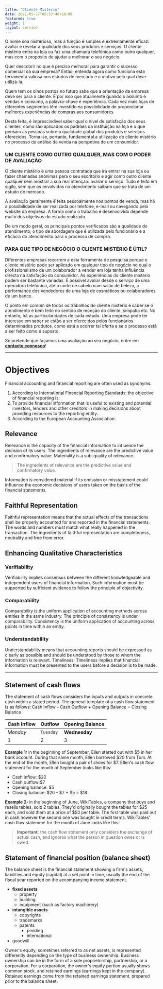 ```yaml
---
title: "Cliente Mistério"
date: 2021-05-27T00:33:46+10:00
featured: true
weight: 1
layout: service
---
```

O nome soa misterioso, mas a função é simples e extremamente eficaz: avaliar e revelar a qualidade dos seus produtos e serviços. O cliente mistério entra na loja ou faz uma chamada telefónica como outro qualquer, mas com o propósito de ajudar a melhorar o seu negócio.

Quer descobrir no que é preciso melhorar para garantir o sucesso comercial da sua empresa? Então, entenda agora como funciona esta ferramenta valiosa nos estudos de mercado e o motivo pelo qual deve utilizá-la.

Quem tem os olhos postos no futuro sabe que a orientação da empresa deve ser para o cliente. É por isso que atualmente quando o assunto é vendas e consumo, a palavra-chave é experiência. Cada vez mais lojas de diferentes segmentos têm investido na possibilidade de proporcionar melhores experiências de compras aos consumidores.

Desta feita, é imprescindível saber qual o nível de satisfação dos seus clientes, como são aplicados os padrões da instituição na loja e o que pensam as pessoas sobre a qualidade global dos produtos e serviços oferecidos. Torna-se, portanto, fundamental a utilização do cliente mistério no processo de análise da venda na perspetiva de um consumidor.

### UM CLIENTE COMO OUTRO QUALQUER, MAS COM O PODER DE AVALIAÇÃO

O cliente mistério é uma pessoa contratada que irá entrar na sua loja ou fazer chamadas anónimas para o seu escritório e agir como outro cliente qualquer sem mostrar a sua real intenção: avaliar o serviço. Tudo é feito em sigilo, sem que os envolvidos no atendimento saibam que se trata de um estudo de mercado.

A avaliação geralmente é feita pessoalmente nos pontos de venda, mas há a possibilidade de ser realizada por telefone, e-mail ou navegando pelo website da empresa. A forma como o trabalho é desenvolvido depende muito dos objetivos do estudo realizado.

De um modo geral, os principais pontos verificados são a qualidade do atendimento, o tipo de abordagem que é utilizada pelo funcionário e a eficácia do atendimento para o processo de compra.

### PARA QUE TIPO DE NEGÓCIO O CLIENTE MISTÉRIO É ÚTIL?

Diferentes empresas recorrem a esta ferramenta de pesquisa porque o cliente mistério pode ser aplicado em qualquer tipo de negócio no qual o profissionalismo de um colaborador a vender em loja tenha influência directa na satisfação do consumidor. As experiências do cliente mistério podem ser bastante variadas. É possível avaliar desde o serviço de uma operadora telefónica, até o corte de cabelo num salão de beleza, a performance dos vendedores de uma loja de cosméticos ou colaboradores de um banco.

O ponto em comum de todos os trabalhos do cliente mistério é saber se o atendimento é bem feito no sentido de receção do cliente, simpatia etc. No entanto, há as particularidades de cada estudo. Uma empresa pode ter interesse em saber se estão a ser oferecidos pelos funcionários determinados produtos, como está a ocorrer tal oferta e se o processo está a ser feito como é suposto.

Se pretende que façamos uma avaliação ao seu negócio, entre em [**contacto connosco**](https://rknoxpt.github.io/jekyll-serif-theme/contactos "Contacte-nos")!

____

# Objectives 

Financial accounting and financial reporting are often used as synonyms.

1. According to International Financial Reporting Standards: the objective of financial reporting is:
2. To provide financial information that is useful to existing and potential investors, lenders and other creditors in making decisions about providing resources to the reporting entity.
3. According to the European Accounting Association:

## Relevance

Relevance is the capacity of the financial information to influence the decision of its users. The ingredients of relevance are the predictive value and confirmatory value. Materiality is a sub-quality of relevance. 

> The ingredients of relevance are the predictive value and confirmatory value. 

Information is considered material if its omission or misstatement could influence the economic decisions of users taken on the basis of the financial statements.

## Faithful Representation

Faithful representation means that the actual effects of the transactions shall be properly accounted for and reported in the financial statements. The words and numbers must match what really happened in the transaction. The ingredients of faithful representation are completeness, neutrality and free from error.

## Enhancing Qualitative Characteristics

### Verifiability
Verifiability implies consensus between the different knowledgeable and independent users of financial information. Such information must be supported by sufficient evidence to follow the principle of objectivity.

### Comparability
Comparability is the uniform application of accounting methods across entities in the same industry. The principle of consistency is under comparability. Consistency is the uniform application of accounting across points in time within an entity.

### Understandability
Understandability means that accounting reports should be expressed as clearly as possible and should be understood by those to whom the information is relevant.
Timeliness: Timeliness implies that financial information must be presented to the users before a decision is to be made.

---

## Statement of cash flows
The statement of cash flows considers the inputs and outputs in concrete cash within a stated period. The general template of a cash flow statement is as follows: Cash Inflow - Cash Outflow + Opening Balance = Closing Balance

Cash Inflow | Outflow | Opening Balance
--- | --- | ---
*Monday* | `Tuesday` | **Wednesday**
1 | 2 | 3


**Example 1:** in the beginning of September, Ellen started out with $5 in her bank account. During that same month, Ellen borrowed $20 from Tom. At the end of the month, Ellen bought a pair of shoes for $7. Ellen's cash flow statement for the month of September looks like this:

* Cash inflow: $20
* Cash outflow:$7
* Opening balance: $5
* Closing balance: $20 – $7 + $5 = $18

**Example 2:** in the beginning of June, WikiTables, a company that buys and resells tables, sold 2 tables. They'd originally bought the tables for $25 each, and sold them at a price of $50 per table. The first table was paid out in cash however the second one was bought in credit terms. WikiTables' cash flow statement for the month of June looks like this:

> **Important:** the cash flow statement only considers the exchange of actual cash, and ignores what the person in question owes or is owed.

## Statement of financial position (balance sheet)
The balance sheet is the financial statement showing a firm's assets, liabilities and equity (capital) at a set point in time, usually the end of the fiscal year reported on the accompanying income statement. 

- **fixed assets**
    - property
    - building
    - equipment (such as factory machinery)
- **intangible assets**
    - copyrights
    - trademarks
    - patents
        - pending
        - international
- goodwill

Owner's equity, sometimes referred to as net assets, is represented differently depending on the type of business ownership. Business ownership can be in the form of a sole proprietorship, partnership, or a corporation. For a corporation, the owner's equity portion usually shows common stock, and retained earnings (earnings kept in the company). Retained earnings come from the retained earnings statement, prepared prior to the balance sheet.
